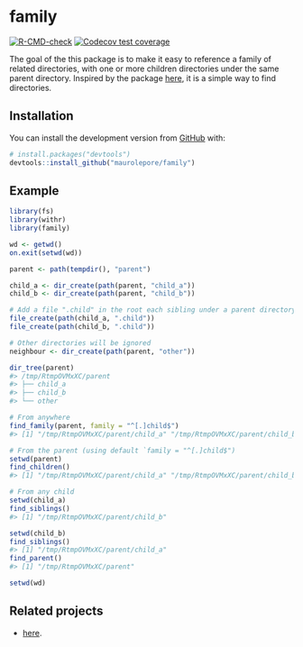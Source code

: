 
<!-- README.md is generated from README.Rmd. Please edit that file -->

# family

<!-- badges: start -->

[![R-CMD-check](https://github.com/maurolepore/family/workflows/R-CMD-check/badge.svg)](https://github.com/maurolepore/family/actions)
[![Codecov test
coverage](https://codecov.io/gh/maurolepore/family/branch/master/graph/badge.svg)](https://codecov.io/gh/maurolepore/family?branch=master)
<!-- badges: end -->

The goal of the this package is to make it easy to reference a family of
related directories, with one or more children directories under the
same parent directory. Inspired by the package
[here](https://github.com/r-lib/here), it is a simple way to find
directories.

## Installation

You can install the development version from
[GitHub](https://github.com/) with:

``` r
# install.packages("devtools")
devtools::install_github("maurolepore/family")
```

## Example

``` r
library(fs)
library(withr)
library(family)

wd <- getwd()
on.exit(setwd(wd))

parent <- path(tempdir(), "parent")

child_a <- dir_create(path(parent, "child_a"))
child_b <- dir_create(path(parent, "child_b"))

# Add a file ".child" in the root each sibling under a parent directory
file_create(path(child_a, ".child"))
file_create(path(child_b, ".child"))

# Other directories will be ignored
neighbour <- dir_create(path(parent, "other"))

dir_tree(parent)
#> /tmp/RtmpOVMxXC/parent
#> ├── child_a
#> ├── child_b
#> └── other

# From anywhere
find_family(parent, family = "^[.]child$")
#> [1] "/tmp/RtmpOVMxXC/parent/child_a" "/tmp/RtmpOVMxXC/parent/child_b"

# From the parent (using default `family = "^[.]child$")
setwd(parent)
find_children()
#> [1] "/tmp/RtmpOVMxXC/parent/child_a" "/tmp/RtmpOVMxXC/parent/child_b"

# From any child
setwd(child_a)
find_siblings()
#> [1] "/tmp/RtmpOVMxXC/parent/child_b"

setwd(child_b)
find_siblings()
#> [1] "/tmp/RtmpOVMxXC/parent/child_a"
find_parent()
#> [1] "/tmp/RtmpOVMxXC/parent"

setwd(wd)
```

## Related projects

-   [here](https://github.com/r-lib/here).
